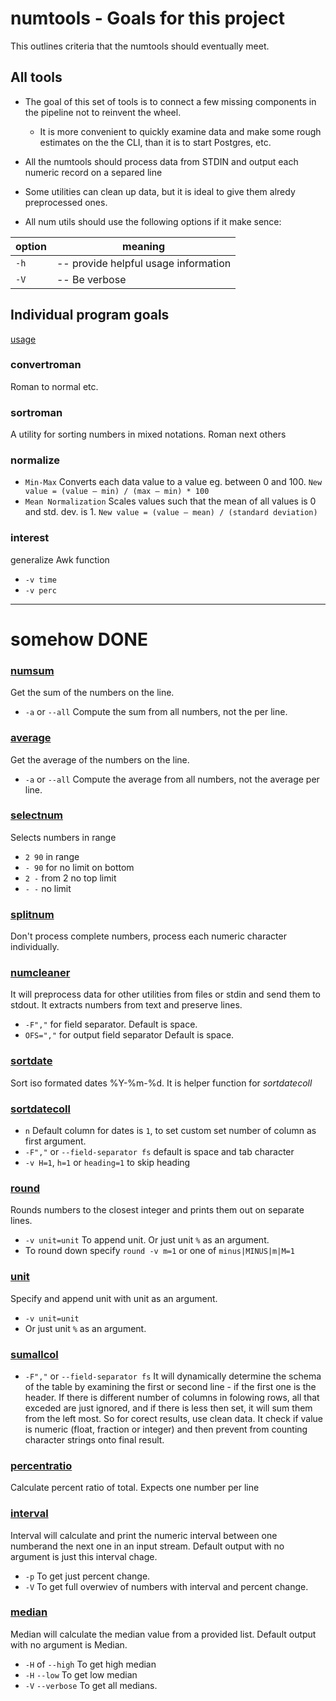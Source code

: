 
# numtools - Goals for this project

This outlines criteria that the numtools should eventually meet. 

## All tools 

 * The goal of this set of tools is to connect a few missing components in the pipeline not to reinvent the wheel.
    * It is more convenient to quickly examine data and make some rough estimates on the the CLI, than it is to start Postgres, etc.
 * All the numtools should process data from STDIN and output each numeric record on a separed line

 * Some utilities can clean up data, but it is ideal to give them alredy preprocessed ones.

 * All num utils should use the following options if it make sence:

|option| meaning|
| --- | ---|
|`-h` | -- provide helpful usage information |
|`-V` | -- Be verbose |


## Individual program goals 

[usage](./usage.md)






### convertroman 
Roman to normal etc.

### sortroman 
A utility for sorting numbers in mixed notations. Roman next others

### normalize 
* `Min-Max` Converts each data value to a value eg. between 0 and 100. `New value = (value – min) / (max – min) * 100`
* `Mean Normalization` Scales values such that the mean of all values is 0 and std. dev. is 1. `New value = (value – mean) / (standard deviation)`

### interest
generalize Awk function
* `-v time`
* `-v perc`
-----------------------------------------------------
# somehow DONE

### [numsum](./usage.md "## numsum")
Get the sum of the numbers on the line.
* `-a` or `--all` Compute the sum from all numbers, not the per line.

### [average](./usage.md "## average")
Get the average of the numbers on the line.
* `-a` or `--all` Compute the average from all numbers, not the average per line.

### [selectnum](./usage.md "## selectnum")
Selects numbers in range 
* `2 90` in range
* `- 90` for no limit on bottom 
* `2 -` from 2 no top limit 
* `- -` no limit 


### [splitnum](./usage.md "## splitnum")
Don't process complete numbers, process each numeric character individually. 

### [numcleaner](./usage.md "## numcleaner")
It will preprocess data for other utilities from files or stdin and send them to stdout. It extracts numbers from text and preserve lines. 
* `-F","` for field separator. Default is space.
* `OFS=","` for output field separator Default is space.

### [sortdate](./usage.md "## sortdate")
Sort iso formated dates %Y-%m-%d. It is helper function for *sortdatecoll*

### [sortdatecoll](./usage.md "## sortdatecoll")
* `n` Default column for dates is `1`, to set custom set number of column as first argument.
* `-F","` or `--field-separator fs` default is space and tab character
* `-v H=1`, `h=1` or `heading=1` to skip heading

### [round](./usage.md#round=m)
Rounds numbers to the closest integer and prints them out on separate lines.
* `-v unit=unit` To append unit. Or just unit `%` as an argument.
* To round down specify `round -v m=1` or one of `minus|MINUS|m|M=1`

### [unit](./usage.md "## unit")
Specify and append unit with unit as an argument.
* `-v unit=unit` 
* Or just unit `%` as an argument.

### [sumallcol](./usage.md "## sumallcol")
* `-F","` or `--field-separator fs`
It will dynamically determine the schema of the table by examining the first or second line - if the first one is the header. If there is different number of columns in folowing rows, all that exceded are just ignored, and if there is less then set, it will sum them from the left most. So for corect results, use clean data. It check if value is numeric (float, fraction or integer) and then prevent from counting character strings onto final result.

### [percentratio](./usage.md "## percentratio")
Calculate percent ratio of total. Expects one number per line

### [interval](./usage.md "## interval")
Interval will calculate and print the numeric interval between one numberand the next one in an input stream. Default output with no argument is just this interval chage.
* `-p`  To get just percent change. 
* `-V`  To get full overwiev of numbers with interval and percent change. 

### [median](./usage.md "## median")
Median will calculate the median value from a provided list. Default output with no argument is Median.
* `-H` of `--high` To get high median
* `-H` `--low` To get low median
* `-V` `--verbose` To get all medians.

